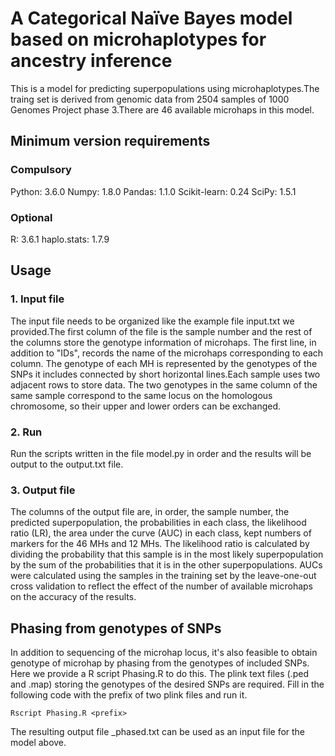 # A Categorical Naïve Bayes model based on microhaplotypes for ancestry inference
This is a model for predicting superpopulations using microhaplotypes.The traing set is derived from genomic data from 2504 samples of 1000 Genomes Project phase 3.There are 46 available microhaps in this model.
## Minimum version requirements
### Compulsory
Python: 3.6.0
Numpy: 1.8.0
Pandas: 1.1.0
Scikit-learn: 0.24
SciPy: 1.5.1
### Optional
R: 3.6.1
haplo.stats: 1.7.9
## Usage
### 1. Input file
The input file needs to be organized like the example file input.txt we provided.The first column of the file is the sample number and the rest of the columns store the genotype information of microhaps. The first line, in addition to "IDs", records the name of the microhaps corresponding to each column. The genotype of each MH is represented by the genotypes of the SNPs it includes connected by short horizontal lines.Each sample uses two adjacent rows to store data. The two genotypes in the same column of the same sample correspond to the same locus on the homologous chromosome, so their upper and lower orders can be exchanged.
### 2. Run
Run the scripts written in the file model.py in order and the results will be output to the output.txt file.
### 3. Output file
The columns of the output file are, in order, the sample number, the predicted superpopulation, the probabilities in each class, the likelihood ratio (LR), the area under the curve (AUC) in each class, kept numbers of markers for the 46 MHs and 12 MHs. The likelihood ratio is calculated by dividing the probability that this sample is in the most likely superpopulation by the sum of the probabilities that it is in the other superpopulations. AUCs were calculated using the samples in the training set by the leave-one-out cross validation to reflect the effect of the number of available microhaps on the accuracy of the results.
## Phasing from genotypes of SNPs
In addition to sequencing of the microhap locus, it's also feasible to obtain genotype of microhap by phasing from the genotypes of included SNPs. Here we provide a R script Phasing.R to do this. The plink text files (.ped and .map) storing the genotypes of the desired SNPs are required. Fill in the following code with the prefix of two plink files and run it.

`Rscript Phasing.R <prefix>`

The resulting output file <prefix>_phased.txt can be used as an input file for the model above.
